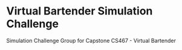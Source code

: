 # Virtual Bartender Simulation Challenge
Simulation Challenge Group for Capstone CS467 - Virtual Bartender
